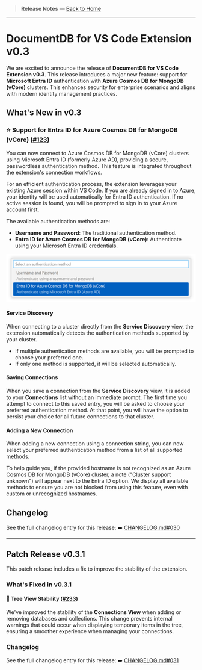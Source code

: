 <!-- Release Notes Section Badge or Breadcrumb -->

> **Release Notes** — [Back to Home](../index.md)

---

# DocumentDB for VS Code Extension v0.3

We are excited to announce the release of **DocumentDB for VS Code Extension v0.3**. This release introduces a major new feature: support for **Microsoft Entra ID** authentication with **Azure Cosmos DB for MongoDB (vCore)** clusters. This enhances security for enterprise scenarios and aligns with modern identity management practices.

## What's New in v0.3

### ⭐ **Support for Entra ID for Azure Cosmos DB for MongoDB (vCore)** ([#123](https://github.com/microsoft/vscode-documentdb/issues/123))

You can now connect to Azure Cosmos DB for MongoDB (vCore) clusters using Microsoft Entra ID (formerly Azure AD), providing a secure, passwordless authentication method. This feature is integrated throughout the extension's connection workflows.

For an efficient authentication process, the extension leverages your existing Azure session within VS Code. If you are already signed in to Azure, your identity will be used automatically for Entra ID authentication. If no active session is found, you will be prompted to sign in to your Azure account first.

The available authentication methods are:

- **Username and Password**: The traditional authentication method.
- **Entra ID for Azure Cosmos DB for MongoDB (vCore)**: Authenticate using your Microsoft Entra ID credentials.

<img src="./images/0.3.0_authentication_methods.png" alt="Authentication Method Selection" width="800" style="max-width:100%;height:auto;">

#### **Service Discovery**

When connecting to a cluster directly from the **Service Discovery** view, the extension automatically detects the authentication methods supported by your cluster.

- If multiple authentication methods are available, you will be prompted to choose your preferred one.
- If only one method is supported, it will be selected automatically.

#### **Saving Connections**

When you save a connection from the **Service Discovery** view, it is added to your **Connections** list without an immediate prompt. The first time you attempt to connect to this saved entry, you will be asked to choose your preferred authentication method. At that point, you will have the option to persist your choice for all future connections to that cluster.

#### **Adding a New Connection**

When adding a new connection using a connection string, you can now select your preferred authentication method from a list of all supported methods.

To help guide you, if the provided hostname is not recognized as an Azure Cosmos DB for MongoDB (vCore) cluster, a note ("Cluster support unknown") will appear next to the Entra ID option. We display all available methods to ensure you are not blocked from using this feature, even with custom or unrecognized hostnames.

## Changelog

See the full changelog entry for this release:
➡️ [CHANGELOG.md#030](https://github.com/microsoft/vscode-documentdb/blob/main/CHANGELOG.md#030)

---

## Patch Release v0.3.1

This patch release includes a fix to improve the stability of the extension.

### What's Fixed in v0.3.1

#### 🐛 **Tree View Stability** ([#233](https://github.com/microsoft/vscode-documentdb/pull/233))

We've improved the stability of the **Connections View** when adding or removing databases and collections. This change prevents internal warnings that could occur when displaying temporary items in the tree, ensuring a smoother experience when managing your connections.

### Changelog

See the full changelog entry for this release:
➡️ [CHANGELOG.md#031](https://github.com/microsoft/vscode-documentdb/blob/main/CHANGELOG.md#031)
